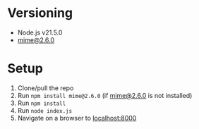 # Versioning
* Node.js v21.5.0
* mime@2.6.0

# Setup
1. Clone/pull the repo
2. Run `npm install mime@2.6.0` (if mime@2.6.0 is not installed)
3. Run `npm install`
4. Run `node index.js`
5. Navigate on a browser to [localhost:8000](http://localhost:8000)